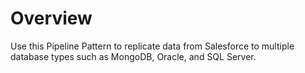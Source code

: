 # Overview

Use this Pipeline Pattern to replicate data from Salesforce to multiple database types such as MongoDB, Oracle, and SQL Server.&#x20;

